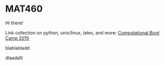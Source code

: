 # MAT460

Hi there!

Link collection on python, unix/linux, latex, and more:
[Computational Boot Camp 2015](http://people.sunyit.edu/~dziubea/cbc15/index.html)


blablabladd

dlaadalll
